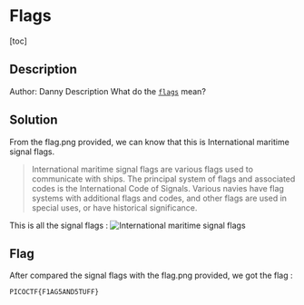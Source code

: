 # Flags

[toc]

## Description
Author: Danny
Description
What do the [`flags`](./flag.png) mean?

## Solution
From the flag.png provided, we can know that this is International maritime signal flags.
> International maritime signal flags are various flags used to communicate with ships. The principal system of flags and associated codes is the International Code of Signals. Various navies have flag systems with additional flags and codes, and other flags are used in special uses, or have historical significance.

This is all the signal flags :
![International maritime signal flags](https://upload.wikimedia.org/wikipedia/commons/thumb/f/fa/ICS-flags.png/360px-ICS-flags.png)

## Flag
After compared the signal flags with the flag.png provided, we got the flag :
```
PICOCTF{F1AG5AND5TUFF}
```
